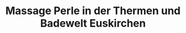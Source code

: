 ---
title: "Massage Perle in der Thermen und Badewelt Euskirchen"
url: /euskirchen/massage-perle-in-der-thermen-und-badewelt-euskirchen/
shop: Massage
---